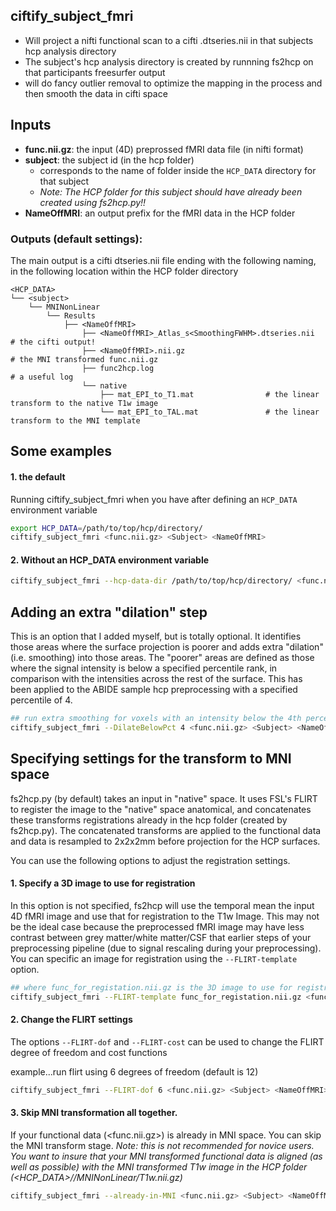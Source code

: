 ## ciftify_subject_fmri

  + Will project a nifti functional scan to a cifti .dtseries.nii in that subjects hcp analysis directory
  + The subject's hcp analysis directory is created by runnning fs2hcp on that participants freesurfer output
  + will do fancy outlier removal to optimize the mapping in the process and then smooth the data in cifti space


## Inputs

 + **func.nii.gz**: the input (4D) preprossed fMRI data file (in nifti format)
 + **subject**: the subject id (in the hcp folder)
   + corresponds to the name of folder inside the `HCP_DATA` directory for that subject
   + *Note: The HCP folder for this subject should have already been created using fs2hcp.py!!*
 + **NameOffMRI**: an output prefix for the fMRI data in the HCP folder

### Outputs (default settings):

The main output is a cifti dtseries.nii file ending with the following naming, in the following location within the HCP folder directory

```
<HCP_DATA>
└── <subject>
    └── MNINonLinear
        └── Results
            ├── <NameOffMRI>
                ├── <NameOffMRI>_Atlas_s<SmoothingFWHM>.dtseries.nii  # the cifti output!
                ├── <NameOffMRI>.nii.gz                               # the MNI transformed func.nii.gz
                ├── func2hcp.log                                      # a useful log
                └── native
                    ├── mat_EPI_to_T1.mat                # the linear transform to the native T1w image
                    └── mat_EPI_to_TAL.mat               # the linear transform to the MNI template
```

## Some examples

#### 1. the default

Running ciftify_subject_fmri when you have after defining an `HCP_DATA` environment variable

```sh
export HCP_DATA=/path/to/top/hcp/directory/
ciftify_subject_fmri <func.nii.gz> <Subject> <NameOffMRI>
```
#### 2. Without an HCP_DATA environment variable

```sh
ciftify_subject_fmri --hcp-data-dir /path/to/top/hcp/directory/ <func.nii.gz> <Subject> <NameOffMRI>
```

## Adding an extra "dilation" step

This is an option that I added myself, but is totally optional.  It identifies those areas where the surface projection is poorer and adds extra "dilation" (i.e. smoothing) into those areas.  The "poorer" areas are defined as those where the signal intensity is below a specified percentile rank, in comparison with the intensities across the rest of the surface. This has been applied to the ABIDE sample hcp preprocessing with a specified percentile of 4.

```sh
## run extra smoothing for voxels with an intensity below the 4th percentile
ciftify_subject_fmri --DilateBelowPct 4 <func.nii.gz> <Subject> <NameOffMRI>
```

## Specifying settings for the transform to MNI space

fs2hcp.py (by default) takes an input in "native" space. It uses FSL's FLIRT to register the image to the "native" space anatomical, and concatenates these transforms registrations already in the hcp folder (created by fs2hcp.py). The concatenated transforms are applied to the functional data and data is resampled to 2x2x2mm before projection for the HCP surfaces.

You can use the following options to adjust the registration settings.

#### 1. Specify a 3D image to use for registration

In this option is not specified, fs2hcp will use the temporal mean the input 4D fMRI image and use that for registration to the T1w Image. This may not be the ideal case because the preprocessed fMRI image may have less contrast between grey matter/white matter/CSF that earlier steps of your preprocessing pipeline (due to signal rescaling during your preprocessing). You can specific an image for registration using the `--FLIRT-template` option.

```sh
## where func_for_registation.nii.gz is the 3D image to use for registration
ciftify_subject_fmri --FLIRT-template func_for_registation.nii.gz <func.nii.gz> <Subject> <NameOffMRI>
```

#### 2. Change the FLIRT settings

The options `--FLIRT-dof` and `--FLIRT-cost` can be used to change the FLIRT degree of freedom and cost functions

example...run flirt using 6 degrees of freedom (default is 12)
```sh
ciftify_subject_fmri --FLIRT-dof 6 <func.nii.gz> <Subject> <NameOffMRI>
```

#### 3. Skip MNI transformation all together.

If your functional data (<func.nii.gz>) is already in MNI space. You can skip the MNI transform stage.
*Note: this is not recommended for novice users. You want to insure that your MNI transformed functional data is aligned (as well as possible) with the MNI transformed T1w image in the HCP folder (<HCP_DATA>/<subject>/MNINonLinear/T1w.nii.gz)*

```sh
ciftify_subject_fmri --already-in-MNI <func.nii.gz> <Subject> <NameOffMRI>
```
